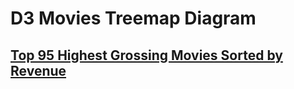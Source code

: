 # D3 Movies Treemap Diagram

## [Top 95 Highest Grossing Movies Sorted by Revenue](https://efem213.github.io/D3-Movies-Treemap-Diagram/)